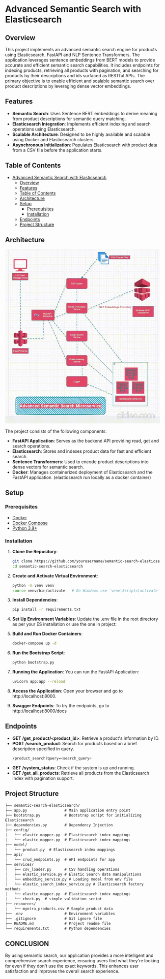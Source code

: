 # Advanced Semantic Search with Elasticsearch

## Overview

This project implements an advanced semantic search engine for products using Elasticsearch, FastAPI and NLP Sentence Transformers. The application leverages sentence embeddings from BERT models to provide accurate and efficient semantic search capabilities. It includes endpoints for indexing products, retrieving all products with pagination, and searching for products by their descriptions and ids surfaced as RESTful APIs. The primary objective is to enable efficient and scalable semantic search over product descriptions by leveraging dense vector embeddings.

## Features

- **Semantic Search**: Uses Sentence BERT embeddings to derive meaning from product descriptions for semantic query matching.
- **Elasticsearch Integration**: Implements efficient indexing and search operations using Elasticsearch.
- **Scalable Architecture**: Designed to be highly available and scalable using Docker and Elasticsearch clusters.
- **Asynchronous Initialization**: Populates Elasticsearch with product data from a CSV file before the application starts.

## Table of Contents

- [Advanced Semantic Search with Elasticsearch](#advanced-semantic-search-with-elasticsearch)
  - [Overview](#overview)
  - [Features](#features)
  - [Table of Contents](#table-of-contents)
  - [Architecture](#architecture)
  - [Setup](#setup)
    - [Prerequisites](#prerequisites)
    - [Installation](#installation)
  - [Endpoints](#endpoints)
  - [Project Structure](#project-structure)

## Architecture
![](diagrams/architecture.gif)

The project consists of the following components:

- **FastAPI Application**: Serves as the backend API providing read, get and search operations.
- **Elasticsearch**: Stores and indexes product data for fast and efficient search.
- **Sentence Transformers**: Used to encode product descriptions into dense vectors for semantic search.
- **Docker**: Manages containerized deployment of Elasticsearch and the FastAPI application. (elasticsearch run locally as a docker container)

## Setup

### Prerequisites

- [Docker](https://www.docker.com/)
- [Docker Compose](https://docs.docker.com/compose/)
- [Python 3.8+](https://www.python.org/)

### Installation

1. **Clone the Repository**:
   ```sh
   git clone https://github.com/yourusername/semantic-search-elasticsearch.git
   cd semantic-search-elasticsearch

2. **Create and Activate Virtual Environment**:

    ```sh
    python -m venv venv
    source venv/bin/activate   # On Windows use `venv\Scripts\activate`

3. **Install Dependencies**:

    ```sh
    pip install -r requirements.txt
4. **Set Up Environment Variables**:
    Update the .env file in the root directory as per your ES installation or use the one in project:

5. **Build and Run Docker Containers**:
    ```sh
    docker-compose up -d

6. **Run the Bootstrap Script**:
    ```sh
    python bootstrap.py

7. **Running the Application**:
    You can run the FastAPI Application:
    ```sh
    uvicorn app:app --reload

8. **Access the Application**:
    Open your browser and go to http://localhost:8000.

9. **Swagger Endpoints**:
    To try the endpoints, go to http://localhost:8000/docs
    

## Endpoints
- **GET /get_product/<product_id>**: Retrieve a product's information by ID.
- **POST /search_product**: Search for products based on a brief description specified in query.
  ```sh
  /product_search?query=<search_query>
  
- **GET /system_status**: Check if the system is up and running.
- **GET /get_all_products**: Retrieve all products from the Elasticsearch index with pagination support.

## Project Structure

    ├── semantic-search-elasticsearch/
    ├── app.py                 # Main application entry point
    ├── bootstrap.py           # Bootstrap script for initializing Elasticsearch
    ├── dependencies.py        # Dependency Injection
    ├── config/
    │   └── elastic_mapper.py  # Elasticsearch index mappings
    │   └── elastic_mapper.py  # Elasticsearch index mappings
    ├── model/
    │   └── product.py  # Elasticsearch index mappings
    ├── api/
    │   └── crud_endpoints.py  # API endpoints for app
    ├── services/
    │   ├── csv_loader.py      # CSV handling operations
    │   ├── elastic_service.py # Elastic Search data manipulations
    │   └── embedding_service.py # Loading model from env file
    │   └── elastic_search_index_service.py # Elasticsearch factory methods 
    │   └── elastic_mapper.py  # Elasticsearch index mappings
    │   └── check.py  # simple validation script
    ├── resources/
    │   └── myntra_products.csv # Sample product data
    ├── .env                   # Environment variables
    ├── .gitignore             # Git ignore file
    ├── README.md              # Project readme file
    └── requirements.txt       # Python dependencies

## CONCLUSION
By using semantic search, our application provides a more intelligent and comprehensive search experience, ensuring users find what they're looking for even if they don't use the exact keywords. 
This enhances user satisfaction and improves the overall search experience.
